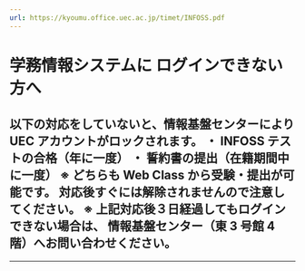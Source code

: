 ```yaml
---
url: https://kyoumu.office.uec.ac.jp/timet/INFOSS.pdf
---
```


# 学務情報システムに ログインできない方へ
## 以下の対応をしていないと、情報基盤センターにより UEC アカウントがロックされます。 ・ INFOSS テストの合格（年に一度） ・ 誓約書の提出（在籍期間中に一度） ※ どちらも Web Class から受験・提出が可能です。 対応後すぐには解除されませんので注意してください。 ※ 上記対応後３日経過してもログインできない場合は、 情報基盤センター（東 3 号館 4 階）へお問い合わせください。


-----

